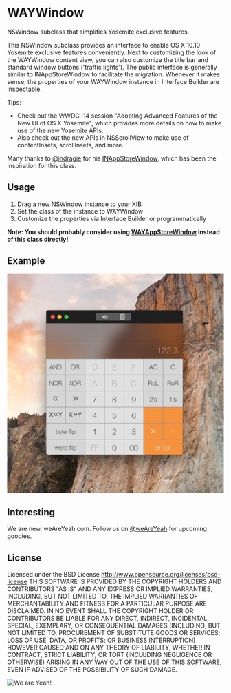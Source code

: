 WAYWindow
=========

NSWindow subclass that simplifies Yosemite exclusive features.

This NSWindow subclass provides an interface to enable OS X 10.10 Yosemite exclusive features conveniently.
Next to customizing the look of the WAYWindow content view, you can also customize the title bar and standard window buttons ('traffic lights').
The public interface is generally similar to INAppStoreWindow to facilitate the migration.
Whenever it makes sense, the properties of your WAYWindow instance in Interface Builder are inspectable.


Tips:
 - Check out the WWDC '14 session "Adopting Advanced Features of the New UI of OS X Yosemite", which provides more details on how to make use of the new Yosemite APIs.
 - Also check out the new APIs in NSScrollView to make use of contentInsets, scrollInsets, and more.

Many thanks to [@indragie](http://twitter.com/indragie) for his [INAppStoreWindow](https://github.com/indragiek/INAppStoreWindow/), which has been the inspiration for this class.

Usage
-----

1. Drag a new NSWindow instance to your XIB
2. Set the class of the instance to WAYWindow
3. Customize the properties via Interface Builder or programmatically

**Note: You should probably consider using [WAYAppStoreWindow](https://github.com/weAreYeah/WAYAppStoreWindow/) instead of this class directly!**


Example
-------

![WAYWindow](WAYWindow%20Example.png)


Interesting
-----------
We are new, weAreYeah.com.
Follow us on [@weAreYeah](http://twitter.com/weAreYeah) for upcoming goodies.

License
-------
Licensed under the BSD License <http://www.opensource.org/licenses/bsd-license>
THIS SOFTWARE IS PROVIDED BY THE COPYRIGHT HOLDERS AND CONTRIBUTORS "AS IS" AND ANY
EXPRESS OR IMPLIED WARRANTIES, INCLUDING, BUT NOT LIMITED TO, THE IMPLIED WARRANTIES
OF MERCHANTABILITY AND FITNESS FOR A PARTICULAR PURPOSE ARE DISCLAIMED. IN NO EVENT
SHALL THE COPYRIGHT HOLDER OR CONTRIBUTORS BE LIABLE FOR ANY DIRECT, INDIRECT,
INCIDENTAL, SPECIAL, EXEMPLARY, OR CONSEQUENTIAL DAMAGES (INCLUDING, BUT NOT LIMITED
TO, PROCUREMENT OF SUBSTITUTE GOODS OR SERVICES; LOSS OF USE, DATA, OR PROFITS; OR
BUSINESS INTERRUPTION) HOWEVER CAUSED AND ON ANY THEORY OF LIABILITY, WHETHER IN CONTRACT,
STRICT LIABILITY, OR TORT (INCLUDING NEGLIGENCE OR OTHERWISE) ARISING IN ANY WAY OUT OF
THE USE OF THIS SOFTWARE, EVEN IF ADVISED OF THE POSSIBILITY OF SUCH DAMAGE.

![We are Yeah!](http://www.weAreYeah.com/weAreYeah@2x.png)